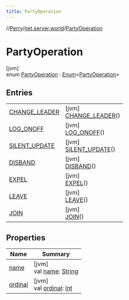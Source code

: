 ```yaml
---
title: PartyOperation
---
```

//[Perry](../../../index.html)/[net.server.world](../index.html)/[PartyOperation](index.html)



# PartyOperation



[jvm]\
enum [PartyOperation](index.html) : [Enum](https://kotlinlang.org/api/latest/jvm/stdlib/kotlin/-enum/index.html)&lt;[PartyOperation](index.html)&gt;



## Entries


| | |
|---|---|
| [CHANGE_LEADER](-c-h-a-n-g-e_-l-e-a-d-e-r/index.html) | [jvm]<br>[CHANGE_LEADER](-c-h-a-n-g-e_-l-e-a-d-e-r/index.html)() |
| [LOG_ONOFF](-l-o-g_-o-n-o-f-f/index.html) | [jvm]<br>[LOG_ONOFF](-l-o-g_-o-n-o-f-f/index.html)() |
| [SILENT_UPDATE](-s-i-l-e-n-t_-u-p-d-a-t-e/index.html) | [jvm]<br>[SILENT_UPDATE](-s-i-l-e-n-t_-u-p-d-a-t-e/index.html)() |
| [DISBAND](-d-i-s-b-a-n-d/index.html) | [jvm]<br>[DISBAND](-d-i-s-b-a-n-d/index.html)() |
| [EXPEL](-e-x-p-e-l/index.html) | [jvm]<br>[EXPEL](-e-x-p-e-l/index.html)() |
| [LEAVE](-l-e-a-v-e/index.html) | [jvm]<br>[LEAVE](-l-e-a-v-e/index.html)() |
| [JOIN](-j-o-i-n/index.html) | [jvm]<br>[JOIN](-j-o-i-n/index.html)() |


## Properties


| Name | Summary |
|---|---|
| [name](../../tools.settings/-database-type/-my-s-q-l/index.html#-372974862%2FProperties%2F863300109) | [jvm]<br>val [name](../../tools.settings/-database-type/-my-s-q-l/index.html#-372974862%2FProperties%2F863300109): [String](https://kotlinlang.org/api/latest/jvm/stdlib/kotlin/-string/index.html) |
| [ordinal](../../tools.settings/-database-type/-my-s-q-l/index.html#-739389684%2FProperties%2F863300109) | [jvm]<br>val [ordinal](../../tools.settings/-database-type/-my-s-q-l/index.html#-739389684%2FProperties%2F863300109): [Int](https://kotlinlang.org/api/latest/jvm/stdlib/kotlin/-int/index.html) |

